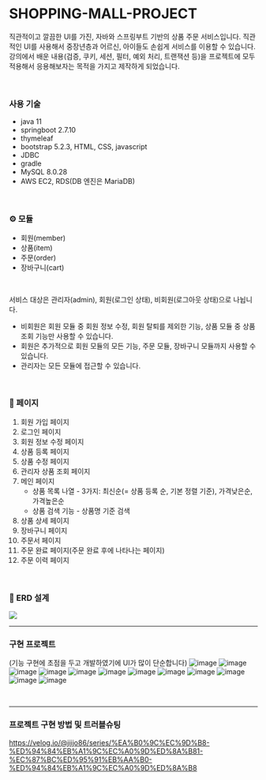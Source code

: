# SHOPPING-MALL-PROJECT

직관적이고 깔끔한 UI를 가진, 자바와 스프링부트 기반의 상품 주문 서비스입니다. 직관적인 UI를 사용해서 중장년층과 어르신, 아이들도 손쉽게 서비스를 이용할 수 있습니다. 강의에서 배운 내용(검증, 쿠키, 세션, 필터, 예외 처리, 트랜잭션 등)을 프로젝트에 모두 적용해서 응용해보자는 목적을 가지고 제작하게 되었습니다.

<br>

### 사용 기술
* java 11
* springboot 2.7.10
* thymeleaf
* bootstrap 5.2.3, HTML, CSS, javascript
* JDBC
* gradle
* MySQL 8.0.28
* AWS EC2, RDS(DB 엔진은 MariaDB)
<br>

### ⚙️ 모듈
* 회원(member)
* 상품(item)
* 주문(order)
* 장바구니(cart)
<br>

서비스 대상은 관리자(admin), 회원(로그인 상태), 비회원(로그아웃 상태)으로 나뉩니다.
* 비회원은 회원 모듈 중 회원 정보 수정, 회원 탈퇴를 제외한 기능, 상품 모듈 중 상품 조회 기능만 사용할 수 있습니다.
* 회원은 추가적으로 회원 모듈의 모든 기능, 주문 모듈, 장바구니 모듈까지 사용할 수 있습니다.
* 관리자는 모든 모듈에 접근할 수 있습니다.

<br>

### 📄 페이지
1. 회원 가입 페이지
2. 로그인 페이지
3. 회원 정보 수정 페이지
4. 상품 등록 페이지
5. 상품 수정 페이지
6. 관리자 상품 조회 페이지
7. 메인 페이지<br>
   - 상품 목록 나열 - 3가지: 최신순(= 상품 등록 순, 기본 정렬 기준), 가격낮은순, 가격높은순<br>
   - 상품 검색 기능 - 상품명 기준 검색
8. 상품 상세 페이지
9. 장바구니 페이지
10. 주문서 페이지
11. 주문 완료 페이지(주문 완료 후에 나타나는 페이지)
12. 주문 이력 페이지
<br>

### 🔧 ERD 설계
![](https://velog.velcdn.com/images/jiijo86/post/ed4b1ca7-84c0-475c-9a3f-47297b242852/image.png)

<hr>

### 구현 프로젝트
(기능 구현에 초점을 두고 개발하였기에 UI가 많이 단순합니다)
![image](https://github.com/gitgetgot3017/shopping-mall-project/assets/77274460/089cecbb-7b2f-444f-b4aa-472bd63f4e4f)
![image](https://github.com/gitgetgot3017/shopping-mall-project/assets/77274460/54bbb011-599a-44ac-8282-c893e2f96a02)
![image](https://github.com/gitgetgot3017/shopping-mall-project/assets/77274460/4670e8cb-0c09-471d-a954-b356771c4a8a)
![image](https://github.com/gitgetgot3017/shopping-mall-project/assets/77274460/8145e476-5bde-45ae-932f-01c75b2aa9dc)
![image](https://github.com/gitgetgot3017/shopping-mall-project/assets/77274460/214d6ffb-ef64-4456-98f2-c905c90ec4d2)
![image](https://github.com/gitgetgot3017/shopping-mall-project/assets/77274460/8a333192-3c07-4755-a834-b2b8be20bebe)
![image](https://github.com/gitgetgot3017/shopping-mall-project/assets/77274460/f083f965-ae53-4933-94e7-e44a744cdf5c)
![image](https://github.com/gitgetgot3017/shopping-mall-project/assets/77274460/99c3c04f-a31f-411b-8d66-0fb513add0ed)
![image](https://github.com/gitgetgot3017/shopping-mall-project/assets/77274460/1d51b135-4212-4270-bf7c-39b5c42df5c3)
![image](https://github.com/gitgetgot3017/shopping-mall-project/assets/77274460/136c65be-fc25-4411-96b1-517d70a03182)
![image](https://github.com/gitgetgot3017/shopping-mall-project/assets/77274460/8021a11b-c1e5-4199-b62c-dfafbd6e0e3d)
![image](https://github.com/gitgetgot3017/shopping-mall-project/assets/77274460/b0c5d719-4b7a-42c4-b60b-802f8101c7e6)

<br>
<hr>

### 프로젝트 구현 방법 및 트러블슈팅
https://velog.io/@jiijo86/series/%EA%B0%9C%EC%9D%B8-%ED%94%84%EB%A1%9C%EC%A0%9D%ED%8A%B81-%EC%87%BC%ED%95%91%EB%AA%B0-%ED%94%84%EB%A1%9C%EC%A0%9D%ED%8A%B8
